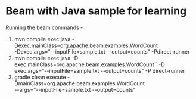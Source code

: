 # Beam with Java sample for learning

Running the beam commands - 
1. mvn compile exec:java -Dexec.mainClass=org.apache.beam.examples.WordCount \
   -Dexec.args="--inputFile=sample.txt --output=counts" -Pdirect-runner
2. mvn compile exec:java -D exec.mainClass=org.apache.beam.examples.WordCount `
   -D exec.args="--inputFile=sample.txt --output=counts" -P direct-runner
3. gradle clean execute -DmainClass=org.apache.beam.examples.WordCount \
   --args="--inputFile=sample.txt --output=counts"